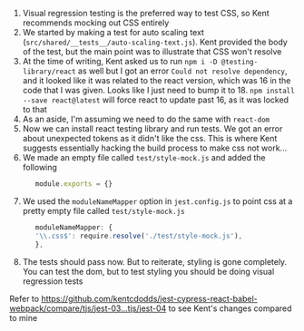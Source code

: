 1. Visual regression testing is the preferred way to test CSS, so Kent
   recommends mocking out CSS entirely
1. We started by making a test for auto scaling text
   (`src/shared/__tests__/auto-scaling-text.js`). Kent provided the body of the
   test, but the main point was to illustrate that CSS won't resolve
1. At the time of writing, Kent asked us to run
   `npm i -D @testing-library/react` as well but I got an error
   `Could not resolve dependency`, and it looked like it was related to the
   react version, which was 16 in the code that I was given. Looks like I just
   need to bump it to 18. `npm install --save react@latest` will force react to
   update past 16, as it was locked to that
1. As an aside, I'm assuming we need to do the same with `react-dom`
1. Now we can install react testing library and run tests. We got an error about
   unexpected tokens as it didn't like the css. This is where Kent suggests
   essentially hacking the build process to make css not work...
1. We made an empty file called `test/style-mock.js` and added the following
   ```js
      module.exports = {}
   ```
1. We used the `moduleNameMapper` option in `jest.config.js` to point css at a
   pretty empty file called `test/style-mock.js`
   ```js
      moduleNameMapper: {
      '\\.css$': require.resolve('./test/style-mock.js'),
      },
   ```
1. The tests should pass now. But to reiterate, styling is gone completely. You
   can test the dom, but to test styling you should be doing visual regression
   tests

Refer to
https://github.com/kentcdodds/jest-cypress-react-babel-webpack/compare/tjs/jest-03...tjs/jest-04
to see Kent's changes compared to mine
